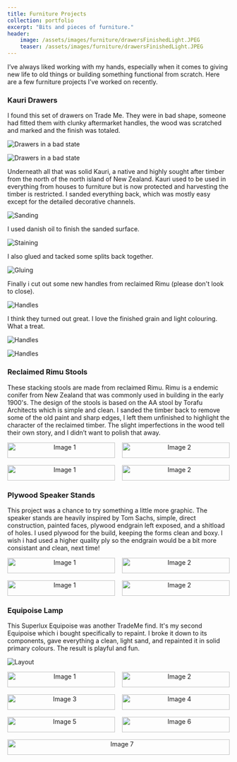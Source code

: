 ```yaml
---
title: Furniture Projects
collection: portfolio
excerpt: "Bits and pieces of furniture."
header:
    image: /assets/images/furniture/drawersFinishedLight.JPEG
    teaser: /assets/images/furniture/drawersFinishedLight.JPEG
---
```



I’ve always liked working with my hands, especially when it comes to giving new life to old things or building something functional from scratch. Here are a few furniture projects I’ve worked on recently.

### Kauri Drawers
I found this set of drawers on Trade Me. They were in bad shape, someone had fitted them with clunky aftermarket handles, the wood was scratched and marked and the finish was totaled. 

![Drawers in a bad state](/assets/images/furniture/drawersBad.jpeg)

![Drawers in a bad state](/assets/images/furniture/drawersBad2.jpeg)

Underneath all that was solid Kauri, a native and highly sought after timber from the north of the north island of New Zealand. Kauri used to be used in everything from houses to furniture but is now protected and harvesting the timber is restricted. I sanded everything back, which was mostly easy except for the detailed decorative channels. 

![Sanding](/assets/images/furniture/drawersSanding.jpeg)

I used danish oil to finish the sanded surface.

![Staining](/assets/images/furniture/drawersStaining.jpeg)

I also glued and tacked some splits back together.

![Gluing](/assets/images/furniture/drawersGluing.jpeg)

Finally i cut out some new handles from reclaimed Rimu (please don't look to close).

![Handles](/assets/images/furniture/drawersHandles.jpeg)

I think they turned out great. I love the finished grain and light colouring. What a treat.

![Handles](/assets/images/furniture/drawersFinishedLight.jpeg)

![Handles](/assets/images/furniture/drawersFinished.jpeg)

### Reclaimed Rimu Stools
These stacking stools are made from reclaimed Rimu. Rimu is a endemic conifer from New Zealand that was commonly used in building in the early 1900's. The design of the stools is based on the AA stool by Torafu Architects which is simple and clean. 
I sanded the timber back to remove some of the old paint and sharp edges, I left them unfinished to highlight the character of the reclaimed timber. The slight imperfections in the wood tell their own story, and I didn’t want to polish that away.
<div style="display: flex; flex-wrap: wrap; gap: 1rem;">

  <div style="flex: 1 1 calc(50% - 1rem); text-align: center;">
    <img src="/assets/images/furniture/stoolsApart.jpeg" alt="Image 1" style="width: 100%; height: auto;">
    <p style="margin-top: 0.5rem;"></p>
  </div>

  <div style="flex: 1 1 calc(50% - 1rem); text-align: center;">
    <img src="/assets/images/furniture/stoolsStacking.jpeg" alt="Image 2" style="width: 100%; height: auto;">
    <p style="margin-top: 0.5rem;"></p>
  </div>

  <div style="flex: 1 1 calc(50% - 1rem); text-align: center;">
    <img src="/assets/images/furniture/stoolsStacked.jpeg" alt="Image 1" style="width: 100%; height: auto;">
    <p style="margin-top: 0.5rem;"></p>
  </div>

  <div style="flex: 1 1 calc(50% - 1rem); text-align: center;">
    <img src="/assets/images/furniture/stoolsStacked2.jpeg" alt="Image 2" style="width: 100%; height: auto;">
    <p style="margin-top: 0.5rem;"></p>
  </div>
</div>

### Plywood Speaker Stands
This project was a chance to try something a little more graphic. The speaker stands are heavily inspired by Tom Sachs, simple, direct construction, painted faces, plywood endgrain left exposed, and a shitload of holes. I used plywood for the build, keeping the forms clean and boxy. I wish i had used a higher quality ply so the endgrain would be a bit more consistant and clean, next time!

<div style="display: flex; flex-wrap: wrap; gap: 1rem;">

  <div style="flex: 1 1 calc(50% - 1rem); text-align: center;">
    <img src="/assets/images/furniture/standWIP.jpeg" alt="Image 1" style="width: 100%; height: auto;">
    <p style="margin-top: 0.5rem;"></p>
  </div>

  <div style="flex: 1 1 calc(50% - 1rem); text-align: center;">
    <img src="/assets/images/furniture/standFinished.jpeg" alt="Image 2" style="width: 100%; height: auto;">
    <p style="margin-top: 0.5rem;"></p>
  </div>

  <div style="flex: 1 1 calc(50% - 1rem); text-align: center;">
    <img src="/assets/images/furniture/standSpeaker.jpeg" alt="Image 1" style="width: 100%; height: auto;">
    <p style="margin-top: 0.5rem;"></p>
  </div>

  <div style="flex: 1 1 calc(50% - 1rem); text-align: center;">
    <img src="/assets/images/furniture/standSpeaker2.jpeg" alt="Image 2" style="width: 100%; height: auto;">
    <p style="margin-top: 0.5rem;"></p>
  </div>
</div>

### Equipoise Lamp
This Superlux Equipoise was another TradeMe find. It's my second Equipoise which i bought specifically to repaint. I broke it down to its components, gave everything a clean, light sand, and repainted it in solid primary colours. The result is playful and fun.

![Layout](/assets/images/furniture/lampLayout.jpeg)
<div style="display: flex; flex-wrap: wrap; gap: 1rem;">

  <div style="flex: 1 1 calc(50% - 1rem); text-align: center;">
    <img src="/assets/images/furniture/lampBits.jpeg" alt="Image 1" style="width: 100%; height: auto;">
    <p style="margin-top: 0.5rem;"></p>
  </div>

  <div style="flex: 1 1 calc(50% - 1rem); text-align: center;">
    <img src="/assets/images/furniture/lampPaint.jpeg" alt="Image 2" style="width: 100%; height: auto;">
    <p style="margin-top: 0.5rem;"></p>
  </div>

  <div style="flex: 1 1 calc(50% - 1rem); text-align: center;">
    <img src="/assets/images/furniture/lampPaint2.jpeg" alt="Image 3" style="width: 100%; height: auto;">
    <p style="margin-top: 0.5rem;"></p>
  </div>

  <div style="flex: 1 1 calc(50% - 1rem); text-align: center;">
    <img src="/assets/images/furniture/lampLayout2.jpeg" alt="Image 4" style="width: 100%; height: auto;">
    <p style="margin-top: 0.5rem;"></p>
  </div>

  <div style="flex: 1 1 calc(50% - 1rem); text-align: center;">
    <img src="/assets/images/furniture/lampFlat.jpeg" alt="Image 5" style="width: 100%; height: auto;">
    <p style="margin-top: 0.5rem;"></p>
  </div>

  <div style="flex: 1 1 calc(50% - 1rem); text-align: center;">
    <img src="/assets/images/furniture/lampElbow.jpeg" alt="Image 6" style="width: 100%; height: auto;">
    <p style="margin-top: 0.5rem;"></p>
  </div>

  <div style="flex: 1 1 calc(50% - 1rem); text-align: center;">
    <img src="/assets/images/furniture/lampFinished.jpeg" alt="Image 7" style="width: 100%; height: auto;">
    <p style="margin-top: 0.5rem;"></p>
  </div>
</div>
